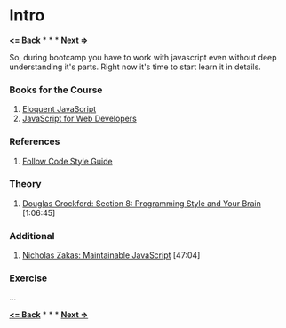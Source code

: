 # Intro

**[<= Back](../../00-bootcamp/06-our-model-of-collaboration/our-model-of-collaboration.md)**		*	*	*	**[Next =>](../01-language-basics/language-basics.md)**

So, during bootcamp you have to work with javascript even without deep understanding it's parts. Right now it's time to start learn it in details.

### Books for the Course 

1. [Eloquent JavaScript](http://eloquentjavascript.net/)  
2. [JavaScript for Web Developers](https://it-ebooks.info/book/483/)

### References

1. [Follow Code Style Guide](https://github.com/airbnb/javascript/tree/master/es5)

### Theory

1. [Douglas Crockford: Section 8: Programming Style and Your Brain](https://www.youtube.com/watch?v=taaEzHI9xyY) [1:06:45]


### Additional

1. [Nicholas Zakas: Maintainable JavaScript](https://www.youtube.com/watch?v=c-kav7Tf834) [47:04]


### Exercise

...

<!--TODO: Setup code linter tools-->
<!--Follow our [Naming Conventions](https://github.com/airbnb/javascript)-->
<!--* use our linter to test that file-->

**[<= Back](../../00-bootcamp/06-our-model-of-collaboration/our-model-of-collaboration.md)**		*	*	*	**[Next =>](../01-language-basics/language-basics.md)**
